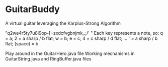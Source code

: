 # GuitarBuddy
A virtual guitar leveraging the Karplus-Strong Algorithm

"q2we4r5ty7u8i9op-[=zxdcfvgbnjmk,.;/' "
Each key represents a note, so:
q = a;
2 = a sharp / b flat;
w = b;
e = c;
4 = c sharp / d flat;
...
' = a sharp / b flat;
(space) = b

Play around in the GuitarHero.java file
Working mechanisms in GuitarString.java and RingBuffer.java files
